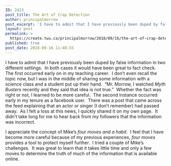 ```yaml
---
ID: 2423
post_title: The Art of Crap Detection
author: principalmorrow
post_excerpt: 'I have to admit that I have previously been duped by false information in two different settings.&nbsp; In both cases it would have been great to fact check.&nbsp; The first occurred early on in my teaching career.&nbsp; I don&rsquo;t even... <a href="https://create.twu.ca/principalmorrow/2018/09/16/the-art-of-crap-detection/">Continue Reading &rarr;</a>'
layout: post
permalink: >
  https://create.twu.ca/principalmorrow/2018/09/16/the-art-of-crap-detection/
published: true
post_date: 2018-09-16 11:48:55
---
```

I have to admit that I have previously been duped by false information in two different settings.  In both cases it would have been great to fact check.  The first occurred early on in my teaching career.  I don&#8217;t even recall the topic now, but I was in the middle of sharing some information with a science class and a student put up their hand.  &#8220;Mr. Morrow, I watched <em>Myth Busters</em> recently and they said that idea is not true.&#8221;  Whether the fact was right or not, I learned to be more careful.  The second instance occurred early in my tenure as a facebook user.  There was a post that came across the feed explaining that an actor or singer (I don&#8217;t remember) had passed away.  As I felt a loss at this news, I quickly shared it on my own page.  It didn&#8217;t take long for me to hear back from my followers that the information was incorrect.

I appreciate the concept of Mike&#8217;s <em>four moves and a habit</em>.  I feel that I have become more careful because of my previous experiences, <em>four moves</em> provides a tool to protect myself further.  I tried a couple of Mike&#8217;s challenges.  It was great to learn that it takes little time and only a few moves to determine the truth of much of the information that is available online.